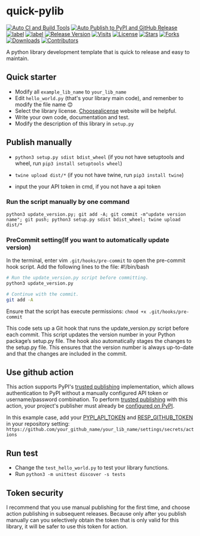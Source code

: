 # quick-pylib

[![Auto CI and Build Tools](https://github.com/aboutmydreams/quick-pylib/actions/workflows/ci-test.yml/badge.svg)](https://github.com/aboutmydreams/quick-pylib/actions/workflows/ci-test.yml)
[![Auto Publish to PyPI and GitHub Release](https://github.com/aboutmydreams/quick-pylib/actions/workflows/release.yml/badge.svg)](https://github.com/aboutmydreams/quick-pylib/actions/workflows/release.yml)
[![label](https://img.shields.io/badge/%E4%B8%AD%E6%96%87%E6%96%87%E6%A1%A3-ZH-brightgreen)](https://github.com/aboutmydreams/quick-pylib/blob/main/README_ZH.md)
[![label](https://img.shields.io/badge/English-EN-brightgreen)](https://github.com/aboutmydreams/quick-pylib/blob/main/README.md)
[![Release Version](https://img.shields.io/github/release/aboutmydreams/quick-pylib.svg)](https://github.com/aboutmydreams/quick-pylib/releases)
[![Visits](https://komarev.com/ghpvc/?username=aboutmydreams&repo=quick-pylib)](https://github.com/aboutmydreams/quick-pylib)
[![License](https://img.shields.io/github/license/aboutmydreams/quick-pylib.svg)](https://github.com/aboutmydreams/quick-pylib/license)
[![Stars](https://img.shields.io/github/stars/aboutmydreams/quick-pylib.svg)](https://github.com/aboutmydreams/quick-pylib/stargazers)
[![Forks](https://img.shields.io/github/forks/aboutmydreams/quick-pylib.svg)](https://github.com/aboutmydreams/quick-pylib/network)
[![Downloads](https://pepy.tech/badge/quick-pylib)](https://pepy.tech/project/quick-pylib)
[![Contributors](https://img.shields.io/github/contributors/aboutmydreams/quick-pylib.svg)](https://github.com/aboutmydreams/quick-pylib/graphs/contributors)

A python library development template that is quick to release and easy to maintain.

## Quick starter

- Modify all `example_lib_name` to `your_lib_name`
- Edit `hello_world.py` (that's your library main code), and remenber to modify the file name 😊
- Select the library license. [Choosealicense] website will be helpful.
- Write your own code, documentation and test.
- Modify the description of this library in `setup.py`

## Publish manually

- `python3 setup.py sdist bdist_wheel` (if you not have setuptools and wheel, run `pip3 install setuptools wheel`)

- `twine upload dist/*`  (if you not have twine, run `pip3 install twine`)

- input the your API token in cmd, if you not have a api token

### Run the script manually by one command

`python3 update_version.py; git add -A; git commit -m"update version name"; git push; python3 setup.py sdist bdist_wheel; twine upload dist/*`

### PreCommit setting(If you want to automatically update version)

In the terminal, enter vim `.git/hooks/pre-commit` to open the pre-commit hook script. Add the following lines to the file: #!/bin/bash

```bash
# Run the update_version.py script before committing.
python3 update_version.py

# Continue with the commit.
git add -A
```

Ensure that the script has execute permissions: 
`chmod +x .git/hooks/pre-commit`

This code sets up a Git hook that runs the update_version.py script before each commit. This script updates the version number in your Python package’s setup.py file. The hook also automatically stages the changes to the setup.py file. This ensures that the version number is always up-to-date and that the changes are included in the commit.

## Use github action

This action supports PyPI's [trusted publishing]
implementation, which allows authentication to PyPI without a manually
configured API token or username/password combination. To perform
[trusted publishing] with this action, your project's
publisher must already be [configured on PyPI].

In this example case, add your [PYPI_API_TOKEN] and [RESP_GITHUB_TOKEN] in your repository setting: `https://github.com/your_github_name/your_lib_name/settings/secrets/actions`

## Run test

- Change the `test_hello_world.py` to test your library functions.
- Run `python3 -m unittest discover -s tests`

## Token security

I recommend that you use manual publishing for the first time, and choose action publishing in subsequent releases. Because only after you publish manually can you selectively obtain the token that is only valid for this library, it will be safer to use this token for action.

[trusted publishing]: https://docs.pypi.org/trusted-publishers/
[configured on PyPI]: https://docs.pypi.org/trusted-publishers/adding-a-publisher/
[PYPI_API_TOKEN]: https://pypi.org/help/#apitoken
[RESP_GITHUB_TOKEN]: https://github.com/settings/tokens?type=beta
[Choosealicense]: https://choosealicense.com

